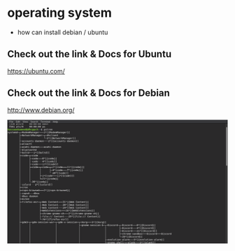 # operating system 

- how can install debian / ubuntu 

## Check out the link & Docs for Ubuntu
https://ubuntu.com/

## Check out the link & Docs for Debian 
http://www.debian.org/


![](https://github.com/hassaanhameed786/cs220-Os/blob/master/Screenshot%20from%202020-04-07%2002-12-48.png)
